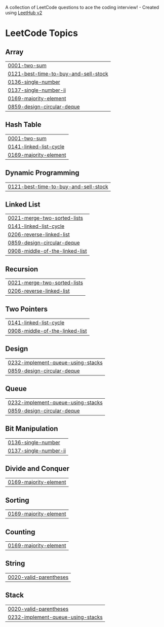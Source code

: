 A collection of LeetCode questions to ace the coding interview! - Created using [LeetHub v2](https://github.com/arunbhardwaj/LeetHub-2.0)
<!---LeetCode Topics Start-->
# LeetCode Topics
## Array
|  |
| ------- |
| [0001-two-sum](https://github.com/mighty-odewumi/leetcode-submissions/tree/master/0001-two-sum) |
| [0121-best-time-to-buy-and-sell-stock](https://github.com/mighty-odewumi/leetcode-submissions/tree/master/0121-best-time-to-buy-and-sell-stock) |
| [0136-single-number](https://github.com/mighty-odewumi/leetcode-submissions/tree/master/0136-single-number) |
| [0137-single-number-ii](https://github.com/mighty-odewumi/leetcode-submissions/tree/master/0137-single-number-ii) |
| [0169-majority-element](https://github.com/mighty-odewumi/leetcode-submissions/tree/master/0169-majority-element) |
| [0859-design-circular-deque](https://github.com/mighty-odewumi/leetcode-submissions/tree/master/0859-design-circular-deque) |
## Hash Table
|  |
| ------- |
| [0001-two-sum](https://github.com/mighty-odewumi/leetcode-submissions/tree/master/0001-two-sum) |
| [0141-linked-list-cycle](https://github.com/mighty-odewumi/leetcode-submissions/tree/master/0141-linked-list-cycle) |
| [0169-majority-element](https://github.com/mighty-odewumi/leetcode-submissions/tree/master/0169-majority-element) |
## Dynamic Programming
|  |
| ------- |
| [0121-best-time-to-buy-and-sell-stock](https://github.com/mighty-odewumi/leetcode-submissions/tree/master/0121-best-time-to-buy-and-sell-stock) |
## Linked List
|  |
| ------- |
| [0021-merge-two-sorted-lists](https://github.com/mighty-odewumi/leetcode-submissions/tree/master/0021-merge-two-sorted-lists) |
| [0141-linked-list-cycle](https://github.com/mighty-odewumi/leetcode-submissions/tree/master/0141-linked-list-cycle) |
| [0206-reverse-linked-list](https://github.com/mighty-odewumi/leetcode-submissions/tree/master/0206-reverse-linked-list) |
| [0859-design-circular-deque](https://github.com/mighty-odewumi/leetcode-submissions/tree/master/0859-design-circular-deque) |
| [0908-middle-of-the-linked-list](https://github.com/mighty-odewumi/leetcode-submissions/tree/master/0908-middle-of-the-linked-list) |
## Recursion
|  |
| ------- |
| [0021-merge-two-sorted-lists](https://github.com/mighty-odewumi/leetcode-submissions/tree/master/0021-merge-two-sorted-lists) |
| [0206-reverse-linked-list](https://github.com/mighty-odewumi/leetcode-submissions/tree/master/0206-reverse-linked-list) |
## Two Pointers
|  |
| ------- |
| [0141-linked-list-cycle](https://github.com/mighty-odewumi/leetcode-submissions/tree/master/0141-linked-list-cycle) |
| [0908-middle-of-the-linked-list](https://github.com/mighty-odewumi/leetcode-submissions/tree/master/0908-middle-of-the-linked-list) |
## Design
|  |
| ------- |
| [0232-implement-queue-using-stacks](https://github.com/mighty-odewumi/leetcode-submissions/tree/master/0232-implement-queue-using-stacks) |
| [0859-design-circular-deque](https://github.com/mighty-odewumi/leetcode-submissions/tree/master/0859-design-circular-deque) |
## Queue
|  |
| ------- |
| [0232-implement-queue-using-stacks](https://github.com/mighty-odewumi/leetcode-submissions/tree/master/0232-implement-queue-using-stacks) |
| [0859-design-circular-deque](https://github.com/mighty-odewumi/leetcode-submissions/tree/master/0859-design-circular-deque) |
## Bit Manipulation
|  |
| ------- |
| [0136-single-number](https://github.com/mighty-odewumi/leetcode-submissions/tree/master/0136-single-number) |
| [0137-single-number-ii](https://github.com/mighty-odewumi/leetcode-submissions/tree/master/0137-single-number-ii) |
## Divide and Conquer
|  |
| ------- |
| [0169-majority-element](https://github.com/mighty-odewumi/leetcode-submissions/tree/master/0169-majority-element) |
## Sorting
|  |
| ------- |
| [0169-majority-element](https://github.com/mighty-odewumi/leetcode-submissions/tree/master/0169-majority-element) |
## Counting
|  |
| ------- |
| [0169-majority-element](https://github.com/mighty-odewumi/leetcode-submissions/tree/master/0169-majority-element) |
## String
|  |
| ------- |
| [0020-valid-parentheses](https://github.com/mighty-odewumi/leetcode-submissions/tree/master/0020-valid-parentheses) |
## Stack
|  |
| ------- |
| [0020-valid-parentheses](https://github.com/mighty-odewumi/leetcode-submissions/tree/master/0020-valid-parentheses) |
| [0232-implement-queue-using-stacks](https://github.com/mighty-odewumi/leetcode-submissions/tree/master/0232-implement-queue-using-stacks) |
<!---LeetCode Topics End-->